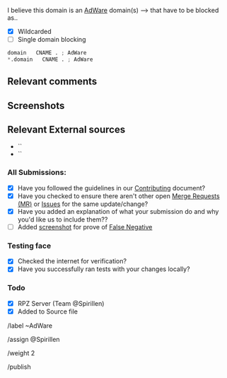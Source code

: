 I believe this domain is an [AdWare](https://mypdns.org/MypDNS/support/-/wikis/Adware) domain(s) --> that have to be blocked as..

- [X] Wildcarded
- [ ] Single domain blocking

```python
domain   CNAME . ; AdWare
*.domain   CNAME . ; AdWare
```

## Relevant comments
<!-- Be as clear as possible: nobody can read your mind, and nobody is looking at your issue over your shoulder. -->


## Screenshots


## Relevant External sources
- ``
- ``

### All Submissions:
- [X] Have you followed the guidelines in our [Contributing](CONTRIBUTING.md)
	  document?
- [x] Have you checked to ensure there aren't other open
      [Merge Requests (MR)](../merge_requests) or [Issues](../issues) for the
      same update/change?
- [X] Have you added an explanation of what your submission do and why you'd
	  like us to include them??
- [ ] Added [screenshot](https://mypdns.org/MypDNS/support/-/wikis/Screenshot)
	  for prove of [False Negative](https://mypdns.org/MypDNS/support/-/wikis/False-Negative)

### Testing face
- [X] Checked the internet for verification?
- [X] Have you successfully ran tests with your changes locally?

### Todo
- [X] RPZ Server (Team @Spirillen)
- [X] Added to Source file

/label ~AdWare

/assign @Spirillen

/weight 2

/publish
